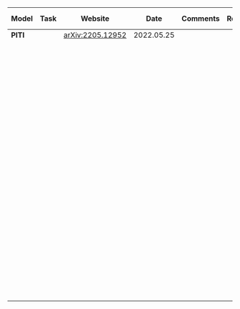 | Model    | Task | Website                                              | Date       | Comments | Retraining | Inversion | Segmentations & Masks | Embedding optimization | Attention manipulation | Guidance |
| -------- | ---- | ---------------------------------------------------- | ---------- | -------- | ---------- | --------- | --------------------- | ---------------------- | ---------------------- | -------- |
| **PITI** |      | [arXiv:2205.12952](https://arxiv.org/abs/2205.12952) | 2022.05.25 |          |            |           |                       |                        |                        |          |
|          |      |                                                      |            |          |            |           |                       |                        |                        |          |
|          |      |                                                      |            |          |            |           |                       |                        |                        |          |
|          |      |                                                      |            |          |            |           |                       |                        |                        |          |
|          |      |                                                      |            |          |            |           |                       |                        |                        |          |
|          |      |                                                      |            |          |            |           |                       |                        |                        |          |
|          |      |                                                      |            |          |            |           |                       |                        |                        |          |
|          |      |                                                      |            |          |            |           |                       |                        |                        |          |
|          |      |                                                      |            |          |            |           |                       |                        |                        |          |
|          |      |                                                      |            |          |            |           |                       |                        |                        |          |
|          |      |                                                      |            |          |            |           |                       |                        |                        |          |
|          |      |                                                      |            |          |            |           |                       |                        |                        |          |
|          |      |                                                      |            |          |            |           |                       |                        |                        |          |
|          |      |                                                      |            |          |            |           |                       |                        |                        |          |
|          |      |                                                      |            |          |            |           |                       |                        |                        |          |
|          |      |                                                      |            |          |            |           |                       |                        |                        |          |
|          |      |                                                      |            |          |            |           |                       |                        |                        |          |
|          |      |                                                      |            |          |            |           |                       |                        |                        |          |
|          |      |                                                      |            |          |            |           |                       |                        |                        |          |
|          |      |                                                      |            |          |            |           |                       |                        |                        |          |
|          |      |                                                      |            |          |            |           |                       |                        |                        |          |
|          |      |                                                      |            |          |            |           |                       |                        |                        |          |
|          |      |                                                      |            |          |            |           |                       |                        |                        |          |
|          |      |                                                      |            |          |            |           |                       |                        |                        |          |
|          |      |                                                      |            |          |            |           |                       |                        |                        |          |
|          |      |                                                      |            |          |            |           |                       |                        |                        |          |
|          |      |                                                      |            |          |            |           |                       |                        |                        |          |
|          |      |                                                      |            |          |            |           |                       |                        |                        |          |
|          |      |                                                      |            |          |            |           |                       |                        |                        |          |
|          |      |                                                      |            |          |            |           |                       |                        |                        |          |
|          |      |                                                      |            |          |            |           |                       |                        |                        |          |
|          |      |                                                      |            |          |            |           |                       |                        |                        |          |
|          |      |                                                      |            |          |            |           |                       |                        |                        |          |
|          |      |                                                      |            |          |            |           |                       |                        |                        |          |
|          |      |                                                      |            |          |            |           |                       |                        |                        |          |
|          |      |                                                      |            |          |            |           |                       |                        |                        |          |
|          |      |                                                      |            |          |            |           |                       |                        |                        |          |
|          |      |                                                      |            |          |            |           |                       |                        |                        |          |
|          |      |                                                      |            |          |            |           |                       |                        |                        |          |
|          |      |                                                      |            |          |            |           |                       |                        |                        |          |
|          |      |                                                      |            |          |            |           |                       |                        |                        |          |
|          |      |                                                      |            |          |            |           |                       |                        |                        |          |
|          |      |                                                      |            |          |            |           |                       |                        |                        |          |
|          |      |                                                      |            |          |            |           |                       |                        |                        |          |
|          |      |                                                      |            |          |            |           |                       |                        |                        |          |
|          |      |                                                      |            |          |            |           |                       |                        |                        |          |
|          |      |                                                      |            |          |            |           |                       |                        |                        |          |
|          |      |                                                      |            |          |            |           |                       |                        |                        |          |
|          |      |                                                      |            |          |            |           |                       |                        |                        |          |
|          |      |                                                      |            |          |            |           |                       |                        |                        |          |
|          |      |                                                      |            |          |            |           |                       |                        |                        |          |
|          |      |                                                      |            |          |            |           |                       |                        |                        |          |
|          |      |                                                      |            |          |            |           |                       |                        |                        |          |
|          |      |                                                      |            |          |            |           |                       |                        |                        |          |
|          |      |                                                      |            |          |            |           |                       |                        |                        |          |
|          |      |                                                      |            |          |            |           |                       |                        |                        |          |
|          |      |                                                      |            |          |            |           |                       |                        |                        |          |
|          |      |                                                      |            |          |            |           |                       |                        |                        |          |
|          |      |                                                      |            |          |            |           |                       |                        |                        |          |
|          |      |                                                      |            |          |            |           |                       |                        |                        |          |
|          |      |                                                      |            |          |            |           |                       |                        |                        |          |
|          |      |                                                      |            |          |            |           |                       |                        |                        |          |
|          |      |                                                      |            |          |            |           |                       |                        |                        |          |
|          |      |                                                      |            |          |            |           |                       |                        |                        |          |
|          |      |                                                      |            |          |            |           |                       |                        |                        |          |
|          |      |                                                      |            |          |            |           |                       |                        |                        |          |
|          |      |                                                      |            |          |            |           |                       |                        |                        |          |
|          |      |                                                      |            |          |            |           |                       |                        |                        |          |
|          |      |                                                      |            |          |            |           |                       |                        |                        |          |
|          |      |                                                      |            |          |            |           |                       |                        |                        |          |
|          |      |                                                      |            |          |            |           |                       |                        |                        |          |
|          |      |                                                      |            |          |            |           |                       |                        |                        |          |
|          |      |                                                      |            |          |            |           |                       |                        |                        |          |
|          |      |                                                      |            |          |            |           |                       |                        |                        |          |
|          |      |                                                      |            |          |            |           |                       |                        |                        |          |
|          |      |                                                      |            |          |            |           |                       |                        |                        |          |
|          |      |                                                      |            |          |            |           |                       |                        |                        |          |
|          |      |                                                      |            |          |            |           |                       |                        |                        |          |
|          |      |                                                      |            |          |            |           |                       |                        |                        |          |
|          |      |                                                      |            |          |            |           |                       |                        |                        |          |
|          |      |                                                      |            |          |            |           |                       |                        |                        |          |
|          |      |                                                      |            |          |            |           |                       |                        |                        |          |
|          |      |                                                      |            |          |            |           |                       |                        |                        |          |
|          |      |                                                      |            |          |            |           |                       |                        |                        |          |
|          |      |                                                      |            |          |            |           |                       |                        |                        |          |
|          |      |                                                      |            |          |            |           |                       |                        |                        |          |
|          |      |                                                      |            |          |            |           |                       |                        |                        |          |
|          |      |                                                      |            |          |            |           |                       |                        |                        |          |
|          |      |                                                      |            |          |            |           |                       |                        |                        |          |
|          |      |                                                      |            |          |            |           |                       |                        |                        |          |
|          |      |                                                      |            |          |            |           |                       |                        |                        |          |
|          |      |                                                      |            |          |            |           |                       |                        |                        |          |
|          |      |                                                      |            |          |            |           |                       |                        |                        |          |
|          |      |                                                      |            |          |            |           |                       |                        |                        |          |
|          |      |                                                      |            |          |            |           |                       |                        |                        |          |
|          |      |                                                      |            |          |            |           |                       |                        |                        |          |
|          |      |                                                      |            |          |            |           |                       |                        |                        |          |
|          |      |                                                      |            |          |            |           |                       |                        |                        |          |
